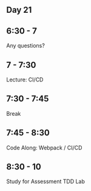 ## Day 21

## 6:30 - 7

Any questions?

## 7 - 7:30

Lecture: CI/CD

## 7:30 - 7:45

Break

## 7:45 - 8:30

Code Along: Webpack / CI/CD

## 8:30 - 10

Study for Assessment 
TDD Lab